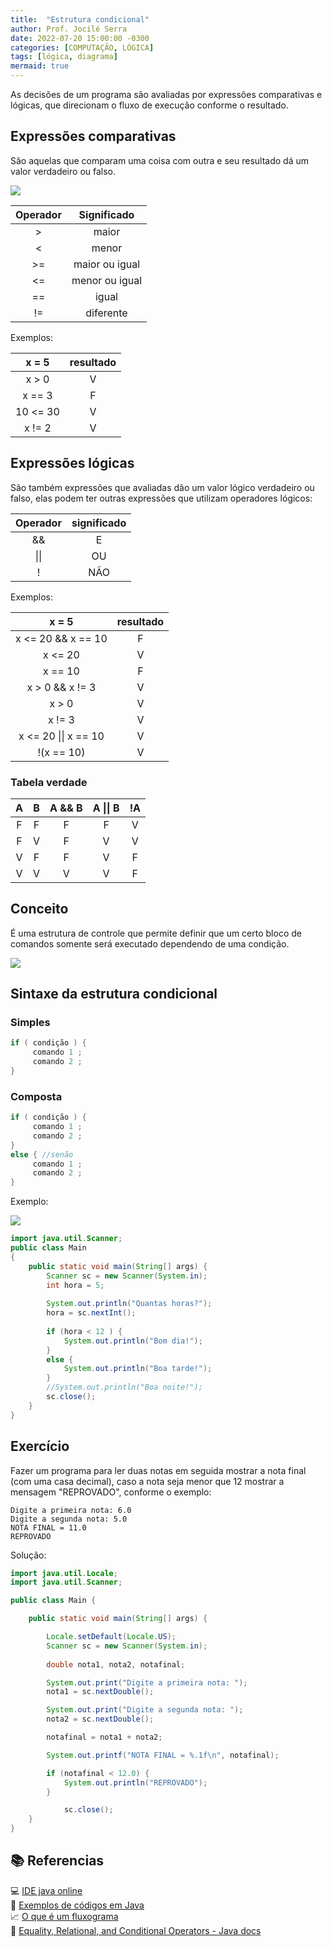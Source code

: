```yaml
---
title:  "Estrutura condicional"
author: Prof. Jocilé Serra
date: 2022-07-20 15:00:00 -0300
categories: [COMPUTAÇÃO, LÓGICA]
tags: [lógica, diagrama]
mermaid: true
---
```

As decisões de um programa são avaliadas por expressões comparativas e lógicas, que direcionam o fluxo de execução conforme o resultado.

## Expressões comparativas
São aquelas que comparam uma coisa com outra e seu resultado dá um valor verdadeiro ou falso.

[![](https://mermaid.ink/img/pako:eNpljrEOgjAQhl-luQkSSHRw6UCiopOTjtThwh1CQikpLdEIT-Oj-GLWqJM33SXf9_93h9IQg4SLxb4Wh6PqRJh1wdfe8jA8H-Ys0jSbwuFbh2QmsYlGbI0VI1tC4vijbIuVyMRy8Yfn0R7bwcSQgGarsaFQd39LClzNmhXIsBJXGBQFqpsD6ntCxztqnLEgq5DACaB35nTrSpDOev5BeYPhe_2l5hcSMkdS)](https://mermaid-js.github.io/mermaid-live-editor/edit#pako:eNpljrEOgjAQhl-luQkSSHRw6UCiopOTjtThwh1CQikpLdEIT-Oj-GLWqJM33SXf9_93h9IQg4SLxb4Wh6PqRJh1wdfe8jA8H-Ys0jSbwuFbh2QmsYlGbI0VI1tC4vijbIuVyMRy8Yfn0R7bwcSQgGarsaFQd39LClzNmhXIsBJXGBQFqpsD6ntCxztqnLEgq5DACaB35nTrSpDOev5BeYPhe_2l5hcSMkdS)

| Operador | Significado |
| :---:    | :---: |
|    >     | maior |
|    <     | menor |
|    >=    | maior ou igual |
|    <=    | menor ou igual |
|    ==    | igual |
|    !=    | diferente |

Exemplos:

| x = 5 | resultado |
| :---:    | :---: |
|  x > 0  | V |
|  x == 3 | F |
| 10 <= 30 | V |
| x != 2   | V |

## Expressões lógicas
São também expressões que avaliadas dão um valor lógico verdadeiro ou falso, elas podem ter outras expressões que utilizam operadores lógicos:

| Operador | significado |
| :---:    | :---: |
|  &&  | E |
|  \|\|  | OU |
|  !  | NÃO |

Exemplos:

| x = 5 | resultado |
| :---:    | :---: |
|  x <= 20 && x == 10  | F |
|  x <= 20 | V |
|  x == 10 | F |
|  x > 0 && x != 3 | V |
|  x > 0 | V |
|  x != 3 | V |
|  x <= 20 \|\| x == 10  | V |
| !(x == 10) | V |

### Tabela verdade

| A | B | A && B | A \|\| B | !A |
| :---: | :---: | :---: | :---: | :---: |
|  F | F | F | F | V |
|  F | V | F | V | V |
|  V | F | F | V | F |
|  V | V | V | V | F |

## Conceito
É uma estrutura de controle que permite definir que um certo bloco de comandos somente será executado dependendo de uma condição.

[![](https://mermaid.ink/img/pako:eNp1zjEOwjAMBdCrRJ6o1A4wZkACFS5QxJTFJC6N1MRVSAbU9jQMHKQXI0hlxNMf3v_yCJoNgYR7wKETl1p5ke8wavbGLu_lxbOoqv10ncRxc-tZs9gW_9B5EvWKdgWU4Cg4tCbPj9-KgtiRIwUyR0Mtpj4qUH7ONA0GI52MjRxAttg_qARMkZun1yBjSPRDtcX8rVvV_AFbKkMS)](https://mermaid-js.github.io/mermaid-live-editor/edit#pako:eNp1zjEOwjAMBdCrRJ6o1A4wZkACFS5QxJTFJC6N1MRVSAbU9jQMHKQXI0hlxNMf3v_yCJoNgYR7wKETl1p5ke8wavbGLu_lxbOoqv10ncRxc-tZs9gW_9B5EvWKdgWU4Cg4tCbPj9-KgtiRIwUyR0Mtpj4qUH7ONA0GI52MjRxAttg_qARMkZun1yBjSPRDtcX8rVvV_AFbKkMS)

## Sintaxe da estrutura condicional

### Simples
```java
if ( condição ) {
     comando 1 ;
     comando 2 ;
}
```
### Composta
```java
if ( condição ) {
     comando 1 ;
     comando 2 ;
}
else { //senão
     comando 1 ;
     comando 2 ;
}
```
Exemplo:

[![](https://mermaid.ink/img/pako:eNpdkEtqwzAQQK8ynZUNCaaBbkw_xHENWYaWbqwsBkuuBZEUZGkRbB-pp-jFKjlOFtVKvPeQRhqwMVxgjt-Wzh18lkxDWNttste_P400KazXr3ClRVF3xhK8wNNxxrtdnR08aUc9RNO_ZbNYDhkie37cTJGNXyMUdVYYBVzSQ3ZcotlVI5TRETiyXNztfEuVJJCmywj_wbWoklaqFFeohFUkeXjQED1D1wklGOZhy0VL_uQYMj2F1J85OfHOpTMW85ZOvVgheWc-LrrB3FkvblEpKfyPWqrpDwYMWvM)](https://mermaid-js.github.io/mermaid-live-editor/edit#pako:eNpdkEtqwzAQQK8ynZUNCaaBbkw_xHENWYaWbqwsBkuuBZEUZGkRbB-pp-jFKjlOFtVKvPeQRhqwMVxgjt-Wzh18lkxDWNttste_P400KazXr3ClRVF3xhK8wNNxxrtdnR08aUc9RNO_ZbNYDhkie37cTJGNXyMUdVYYBVzSQ3ZcotlVI5TRETiyXNztfEuVJJCmywj_wbWoklaqFFeohFUkeXjQED1D1wklGOZhy0VL_uQYMj2F1J85OfHOpTMW85ZOvVgheWc-LrrB3FkvblEpKfyPWqrpDwYMWvM)

```java
import java.util.Scanner;
public class Main
{
    public static void main(String[] args) {
        Scanner sc = new Scanner(System.in);
        int hora = 5;
        
        System.out.println("Quantas horas?");
        hora = sc.nextInt();
        
        if (hora < 12 ) {
            System.out.println("Bom dia!");
        }
        else {
            System.out.println("Boa tarde!");
        }
        //System.out.println("Boa noite!");
        sc.close();
    }
}
```
## Exercício
Fazer um programa para ler duas notas em seguida mostrar a nota final (com uma casa decimal), caso a nota seja menor que 12 mostrar a mensagem "REPROVADO", conforme o exemplo:

```
Digite a primeira nota: 6.0
Digite a segunda nota: 5.0
NOTA FINAL = 11.0
REPROVADO
```

Solução:

```java
import java.util.Locale;
import java.util.Scanner;

public class Main {

	public static void main(String[] args) {

	    Locale.setDefault(Locale.US);
	    Scanner sc = new Scanner(System.in);
		
	    double nota1, nota2, notafinal;

	    System.out.print("Digite a primeira nota: ");
	    nota1 = sc.nextDouble();

	    System.out.print("Digite a segunda nota: ");
	    nota2 = sc.nextDouble();

	    notafinal = nota1 + nota2;

	    System.out.printf("NOTA FINAL = %.1f\n", notafinal);

	    if (notafinal < 12.0) {
	    	System.out.println("REPROVADO");
	    }

            sc.close();
	}
}
```

## :books: Referencias

:computer: [IDE java online](https://www.online-java.com/)\
:link: [Exemplos de códigos em Java](https://github.com/acenelio/curso-algoritmos/blob/master/java/)\
:chart_with_upwards_trend: [O que é um fluxograma](https://www.lucidchart.com/pages/pt/o-que-e-um-fluxograma)\
:page_facing_up: [Equality, Relational, and Conditional Operators - Java docs ](https://docs.oracle.com/javase/tutorial/java/nutsandbolts/op2.html)